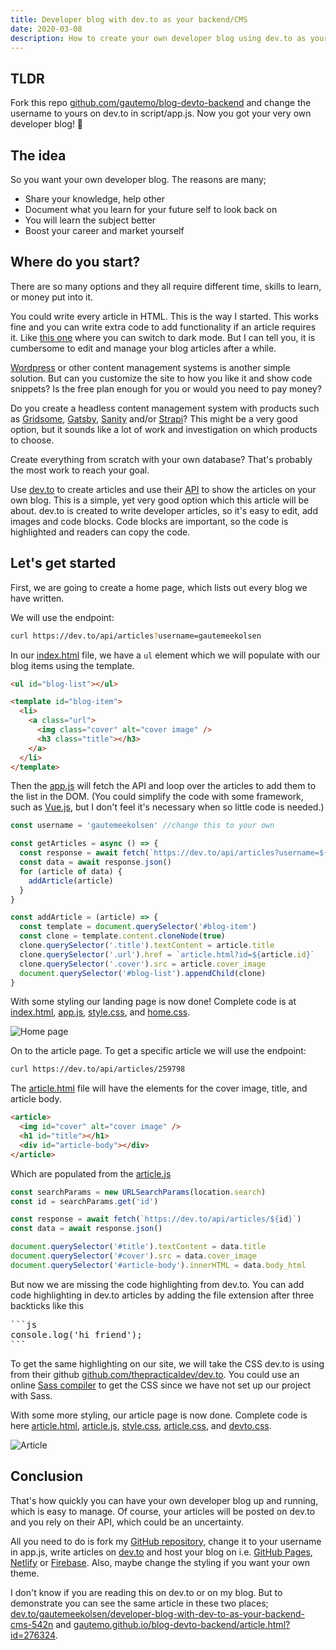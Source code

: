 ```yaml
---
title: Developer blog with dev.to as your backend/CMS
date: 2020-03-08
description: How to create your own developer blog using dev.to as your CMS.
---
```


## TLDR

Fork this repo [github.com/gautemo/blog-devto-backend](https://github.com/gautemo/blog-devto-backend) and change the username to yours on dev.to in script/app.js. Now you got your very own developer blog! 🥳

## The idea

So you want your own developer blog. The reasons are many;

- Share your knowledge, help other
- Document what you learn for your future self to look back on
- You will learn the subject better
- Boost your career and market yourself

## Where do you start?

There are so many options and they all require different time, skills to learn, or money put into it.

You could write every article in HTML. This is the way I started. This works fine and you can write extra code to add functionality if an article requires it. Like [this one](https://gaute.dev/dev-blog/css-variables) where you can switch to dark mode. But I can tell you, it is cumbersome to edit and manage your blog articles after a while.

[Wordpress](https://wordpress.com/) or other content management systems is another simple solution. But can you customize the site to how you like it and show code snippets? Is the free plan enough for you or would you need to pay money?

Do you create a headless content management system with products such as [Gridsome](https://gridsome.org/), [Gatsby](https://www.gatsbyjs.org/), [Sanity](https://www.sanity.io/) and/or [Strapi](https://strapi.io/)? This might be a very good option, but it sounds like a lot of work and investigation on which products to choose.

Create everything from scratch with your own database? That's probably the most work to reach your goal.

Use [dev.to](https://dev.to/) to create articles and use their [API](https://docs.dev.to/api/) to show the articles on your own blog. This is a simple, yet very good option which this article will be about. dev.to is created to write developer articles, so it's easy to edit, add images and code blocks. Code blocks are important, so the code is highlighted and readers can copy the code.

## Let's get started

First, we are going to create a home page, which lists out every blog we have written.

We will use the endpoint:

```bash
curl https://dev.to/api/articles?username=gautemeekolsen
```

In our [index.html](https://github.com/gautemo/blog-devto-backend/blob/master/index.html) file, we have a `ul` element which we will populate with our blog items using the template.

```html
<ul id="blog-list"></ul>

<template id="blog-item">
  <li>
    <a class="url">
      <img class="cover" alt="cover image" />
      <h3 class="title"></h3>
    </a>
  </li>
</template>
```

Then the [app.js](https://github.com/gautemo/blog-devto-backend/blob/master/script/app.js) will fetch the API and loop over the articles to add them to the list in the DOM. (You could simplify the code with some framework, such as [Vue.js](https://vuejs.org/), but I don't feel it's necessary when so little code is needed.)

```js
const username = 'gautemeekolsen' //change this to your own

const getArticles = async () => {
  const response = await fetch(`https://dev.to/api/articles?username=${username}`)
  const data = await response.json()
  for (article of data) {
    addArticle(article)
  }
}

const addArticle = (article) => {
  const template = document.querySelector('#blog-item')
  const clone = template.content.cloneNode(true)
  clone.querySelector('.title').textContent = article.title
  clone.querySelector('.url').href = `article.html?id=${article.id}`
  clone.querySelector('.cover').src = article.cover_image
  document.querySelector('#blog-list').appendChild(clone)
}
```

With some styling our landing page is now done! Complete code is at [index.html](https://github.com/gautemo/blog-devto-backend/blob/master/index.html), [app.js](https://github.com/gautemo/blog-devto-backend/blob/master/script/app.js), [style.css](https://github.com/gautemo/blog-devto-backend/blob/master/style/style.css), and [home.css](https://github.com/gautemo/blog-devto-backend/blob/master/style/home.css).

![Home page](/images/dev-blog/developer-blog-with-devto/home.png)

On to the article page. To get a specific article we will use the endpoint:

```bash
curl https://dev.to/api/articles/259798
```

The [article.html](https://github.com/gautemo/blog-devto-backend/blob/master/article.html) file will have the elements for the cover image, title, and article body.

```html
<article>
  <img id="cover" alt="cover image" />
  <h1 id="title"></h1>
  <div id="article-body"></div>
</article>
```

Which are populated from the [article.js](https://github.com/gautemo/blog-devto-backend/blob/master/script/article.js)

```js
const searchParams = new URLSearchParams(location.search)
const id = searchParams.get('id')

const response = await fetch(`https://dev.to/api/articles/${id}`)
const data = await response.json()

document.querySelector('#title').textContent = data.title
document.querySelector('#cover').src = data.cover_image
document.querySelector('#article-body').innerHTML = data.body_html
```

But now we are missing the code highlighting from dev.to.
You can add code highlighting in dev.to articles by adding the file extension after three backticks like this

<pre>
&#96;&#96;&#96;js
console.log('hi friend');
&#96;&#96;&#96;
</pre>

To get the same highlighting on our site, we will take the CSS dev.to is using from their github [github.com/thepracticaldev/dev.to](https://github.com/thepracticaldev/dev.to/blob/master/app/assets/stylesheets/syntax.scss). You could use an online [Sass compiler](https://www.sassmeister.com/) to get the CSS since we have not set up our project with Sass.

With some more styling, our article page is now done. Complete code is here [article.html](https://github.com/gautemo/blog-devto-backend/blob/master/article.html), [article.js](https://github.com/gautemo/blog-devto-backend/blob/master/script/article.js), [style.css](https://github.com/gautemo/blog-devto-backend/blob/master/style/style.css), [article.css](https://github.com/gautemo/blog-devto-backend/blob/master/style/article.css), and [devto.css](https://github.com/gautemo/blog-devto-backend/blob/master/style/devto.css).

![Article](/images/dev-blog/developer-blog-with-devto/article.png)

## Conclusion

That's how quickly you can have your own developer blog up and running, which is easy to manage. Of course, your articles will be posted on dev.to and you rely on their API, which could be an uncertainty.

All you need to do is fork my [GitHub repository](https://github.com/gautemo/blog-devto-backend/), change it to your username in app.js, write articles on [dev.to](https://dev.to/) and host your blog on i.e. [GitHub Pages](https://pages.github.com/), [Netlify](https://dev.to/gautemeekolsen/hosting-your-website-with-netlify-2ojk) or [Firebase](https://dev.to/gautemeekolsen/hosting-your-website-with-firebase-21ni). Also, maybe change the styling if you want your own theme.

I don't know if you are reading this on dev.to or on my blog. But to demonstrate you can see the same article in these two places;
[dev.to/gautemeekolsen/developer-blog-with-dev-to-as-your-backend-cms-542n](https://dev.to/gautemeekolsen/developer-blog-with-dev-to-as-your-backend-cms-542n) and
[gautemo.github.io/blog-devto-backend/article.html?id=276324](https://gautemo.github.io/blog-devto-backend/article.html?id=276324).
